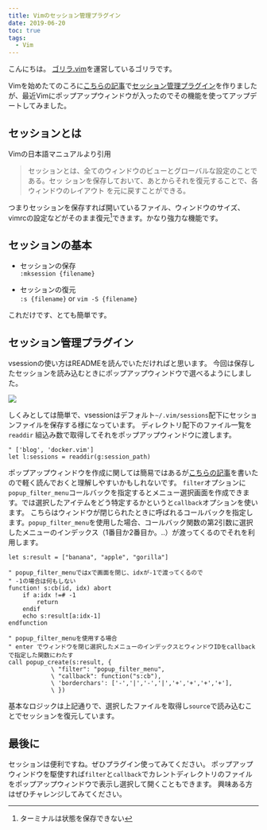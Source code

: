 ```yaml
---
title: Vimのセッション管理プラグイン
date: 2019-06-20
toc: true
tags: 
  - Vim
---
```


こんにちは。
[ゴリラ.vim](https://gorillavim.connpass.com/)を運営しているゴリラです。

Vimを始めたてのころに[こちらの記事](https://gorilla.netlify.com/articles/20181215-vim-session.html)で[セッション管理プラグイン](https://github.com/skanehira/vsession)を作りましたが、最近Vimにポップアップウィンドウが入ったのでその機能を使ってアップデートしてみました。

## セッションとは
Vimの日本語マニュアルより引用
>セッションとは、全てのウィンドウのビューとグローバルな設定のことである。セッ
>ションを保存しておいて、あとからそれを復元することで、各ウィンドウのレイアウト
>を元に戻すことができる。

つまりセッションを保存すれば開いているファイル、ウィンドウのサイズ、vimrcの設定などがそのまま復元[^1]できます。かなり強力な機能です。

[^1]: ターミナルは状態を保存できない

## セッションの基本
- セッションの保存  
`:mksession {filename}`

- セッションの復元  
`:s {filename}` or `vim -S {filename}`

これだけです、とても簡単です。

## セッション管理プラグイン
vsessionの使い方はREADMEを読んでいただければと思います。
今回は保存したセッションを読み込むときにポップアップウィンドウで選べるようにしました。

![](https://github.com/skanehira/vsession/blob/master/screenshots/vsession.gif?raw=true)

しくみとしては簡単で、vsessionはデフォルト`~/.vim/sessions`配下にセッションファイルを保存する様になっています。
ディレクトリ配下のファイル一覧を`readdir` 組込み数で取得してそれをポップアップウィンドウに渡します。

```vim
" ['blog', 'docker.vim']
let l:sessions = readdir(g:session_path)
```

ポップアップウィンドウを作成に関しては簡易ではあるが[こちらの記事](https://gorilla.netlify.com/articles/20190605-vim-popup-window.html)を書いたので軽く読んでおくと理解しやすいかもしれないです。
`filter`オプションに`popup_filter_menu`コールバックを指定するとメニュー選択画面を作成できます。では選択したアイテムをどう特定するかというと`callback`オプションを使います。
こちらはウィンドウが閉じられたときに呼ばれるコールバックを指定します。`popup_filter_menu`を使用した場合、コールバック関数の第2引数に選択したメニューのインデックス（1番目か2番目か。..）が渡ってくるのでそれを利用します。

```vim
let s:result = ["banana", "apple", "gorilla"]

" popup_filter_menuではxで画面を閉じ、idxが-1で渡ってくるので
" -1の場合は何もしない
function! s:cb(id, idx) abort
    if a:idx !=# -1
        return
    endif
    echo s:result[a:idx-1]
endfunction

" popup_filter_menuを使用する場合
" enter でウィンドウを閉じ選択したメニューのインデックスとウィンドウIDをcallbackで指定した関数にわたす
call popup_create(s:result, {
            \ "filter": "popup_filter_menu",
            \ "callback": function("s:cb"),
            \ 'borderchars': ['-','|','-','|','+','+','+','+'],
            \ })
```

基本なロジックは上記通りで、選択したファイルを取得し`source`で読み込むことでセッションを復元しています。

## 最後に
セッションは便利ですね。ぜひプラグイン使ってみてください。
ポップアップウィンドウを駆使すれば`filter`と`callback`でカレントディレクトリのファイルをポップアップウィンドウで表示し選択して開くこともできます。
興味ある方はぜひチャレンジしてみてください。
